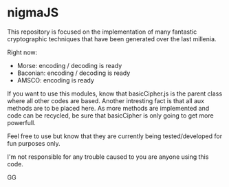 # nigmaJS

This repository is focused on the implementation of many fantastic cryptographic techniques that have been generated over the last millenia.

Right now:

- Morse: encoding / decoding is ready
- Baconian: encoding / decoding is ready
- AMSCO: encoding is ready

If you want to use this modules, know that basicCipher.js is the parent class where all other codes are based. Another intresting fact is that all aux methods are to be placed here. As more methods are implemented and code can be recycled, be sure that basicCipher is only going to get more powerfull.

Feel free to use but know that they are currently being tested/developed for fun purposes only.

I'm not responsible for any trouble caused to you are anyone using this code.

GG
